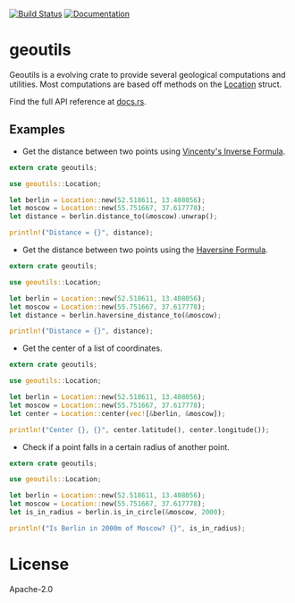 [![Build Status](https://travis-ci.org/srishanbhattarai/geoutils.svg?branch=master)](https://travis-ci.org/srishanbhattarai/geoutils)
[![Documentation](https://docs.rs/geoutils/badge.svg)](https://docs.rs/geoutils/)

# geoutils

Geoutils is a evolving crate to provide several geological computations and utilities.
Most computations are based off methods on the [Location](struct.Location.html) struct.

Find the full API reference at [docs.rs](http://docs.rs/geoutils).

## Examples

* Get the distance between two points using [Vincenty's Inverse Formula](https://en.wikipedia.org/wiki/Vincenty%27s_formulae).
```rust
extern crate geoutils;

use geoutils::Location;

let berlin = Location::new(52.518611, 13.408056);
let moscow = Location::new(55.751667, 37.617778);
let distance = berlin.distance_to(&moscow).unwrap();

println!("Distance = {}", distance);
```

* Get the distance between two points using the [Haversine Formula](https://en.wikipedia.org/wiki/Haversine_formula).
```rust
extern crate geoutils;

use geoutils::Location;

let berlin = Location::new(52.518611, 13.408056);
let moscow = Location::new(55.751667, 37.617778);
let distance = berlin.haversine_distance_to(&moscow);

println!("Distance = {}", distance);
```

* Get the center of a list of coordinates.
```rust
extern crate geoutils;

use geoutils::Location;

let berlin = Location::new(52.518611, 13.408056);
let moscow = Location::new(55.751667, 37.617778);
let center = Location::center(vec![&berlin, &moscow]);

println!("Center {}, {}", center.latitude(), center.longitude());
```

* Check if a point falls in a certain radius of another point.
```rust
extern crate geoutils;

use geoutils::Location;

let berlin = Location::new(52.518611, 13.408056);
let moscow = Location::new(55.751667, 37.617778);
let is_in_radius = berlin.is_in_circle(&moscow, 2000);

println!("Is Berlin in 2000m of Moscow? {}", is_in_radius);
```


# License
Apache-2.0
